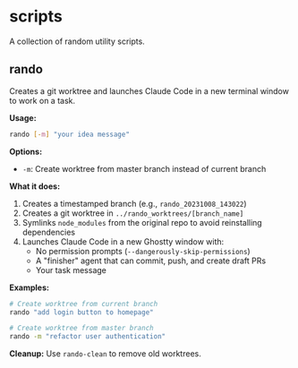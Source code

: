 # scripts

A collection of random utility scripts.

## rando

Creates a git worktree and launches Claude Code in a new terminal window to work on a task.

**Usage:**
```bash
rando [-m] "your idea message"
```

**Options:**
- `-m`: Create worktree from master branch instead of current branch

**What it does:**
1. Creates a timestamped branch (e.g., `rando_20231008_143022`)
2. Creates a git worktree in `../rando_worktrees/[branch_name]`
3. Symlinks `node_modules` from the original repo to avoid reinstalling dependencies
4. Launches Claude Code in a new Ghostty window with:
   - No permission prompts (`--dangerously-skip-permissions`)
   - A "finisher" agent that can commit, push, and create draft PRs
   - Your task message

**Examples:**
```bash
# Create worktree from current branch
rando "add login button to homepage"

# Create worktree from master branch
rando -m "refactor user authentication"
```

**Cleanup:**
Use `rando-clean` to remove old worktrees.
